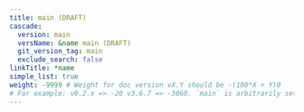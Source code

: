 ```yaml
---
title: main (DRAFT)
cascade:
  version: main
  versName: &name main (DRAFT)
  git_version_tag: main
  exclude_search: false
linkTitle: *name
simple_list: true
weight: -9999 # Weight for doc version vX.Y should be -(100*X + Y)0
# For example: v0.2.x => -20 v3.6.7 => -3060. `main` is arbitrarily set to -9999
---
```

